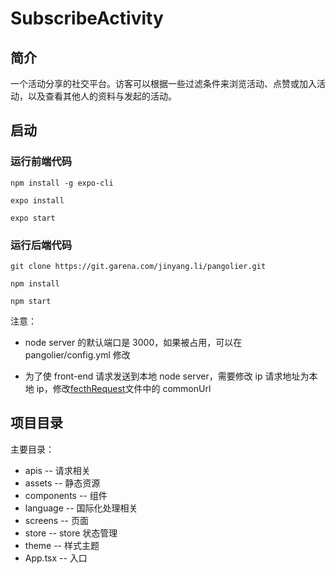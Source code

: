 # SubscribeActivity

## 简介

一个活动分享的社交平台。访客可以根据一些过滤条件来浏览活动、点赞或加入活动，以及查看其他人的资料与发起的活动。

## 启动

### 运行前端代码

```
npm install -g expo-cli

expo install

expo start
```

### 运行后端代码

```
git clone https://git.garena.com/jinyang.li/pangolier.git

npm install

npm start
```

注意：

- node server 的默认端口是 3000，如果被占用，可以在 pangolier/config.yml 修改

- 为了使 front-end 请求发送到本地 node server，需要修改 ip 请求地址为本地 ip，修改[fecthRequest](apis/fecthRequest.ts)文件中的 commonUrl

## 项目目录

主要目录：

- apis -- 请求相关
- assets -- 静态资源
- components -- 组件
- language -- 国际化处理相关
- screens -- 页面
- store -- store 状态管理
- theme -- 样式主题
- App.tsx -- 入口

